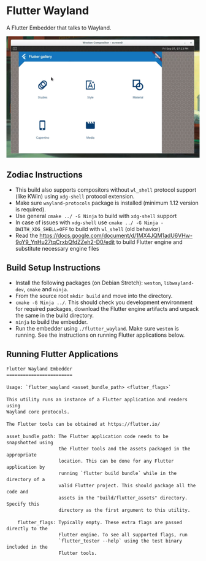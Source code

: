 Flutter Wayland
============

A Flutter Embedder that talks to Wayland.

![Running in Weston](assets/image.png)

Zodiac Instructions
-------------------

* This build also supports compositors without `wl_shell` protocol support (like KWin) using `xdg-shell` protocol extension.
* Make sure `wayland-protocols` package is installed (minimum 1.12 version is required).
* Use general `cmake ../ -G Ninja` to build with `xdg-shell` support
* In case of issues with `xdg-shell` use `cmake ../ -G Ninja -DWITH_XDG_SHELL=OFF` to build with `wl_shell` (old behavior)
* Read the https://docs.google.com/document/d/1MX4JQM1adU6VHw-9oY9_YnHu27tqCrxbQfdZZeh2-D0/edit to build Flutter engine and substitute necessary engine files

Build Setup Instructions
------------------------

* Install the following packages (on Debian Stretch): `weston`, `libwayland-dev`, `cmake` and `ninja`.
* From the source root `mkdir build` and move into the directory.
* `cmake -G Ninja ../`. This should check you development environment for required packages, download the Flutter engine artifacts and unpack the same in the build directory.
* `ninja` to build the embedder.
* Run the embedder using `./flutter_wayland`. Make sure `weston` is running. See the instructions on running Flutter applications below.

Running Flutter Applications
----------------------------

```
Flutter Wayland Embedder
========================

Usage: `flutter_wayland <asset_bundle_path> <flutter_flags>`

This utility runs an instance of a Flutter application and renders using
Wayland core protocols.

The Flutter tools can be obtained at https://flutter.io/

asset_bundle_path: The Flutter application code needs to be snapshotted using
                   the Flutter tools and the assets packaged in the appropriate
                   location. This can be done for any Flutter application by
                   running `flutter build bundle` while in the directory of a
                   valid Flutter project. This should package all the code and
                   assets in the "build/flutter_assets" directory. Specify this
                   directory as the first argument to this utility.

    flutter_flags: Typically empty. These extra flags are passed directly to the
                   Flutter engine. To see all supported flags, run
                   `flutter_tester --help` using the test binary included in the
                   Flutter tools.

```
